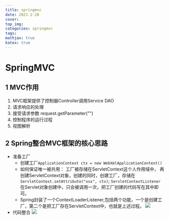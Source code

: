 ```yaml
---
title: springmvc
date: 2021-2-28
cover:
top_img:
categories: springmvc
tags: 
mathjax: true
katex: true
---
```

# SpringMVC


## 1 MVC作用

1. MVC框架提供了控制器Controller调用Service DAO
2. 请求响应的处理
3. 接受请求参数 request.getParameter("")
4. 控制程序的运行过程
5. 视图解析

## 2 Spring整合MVC框架的核心思路

- 准备工厂
    + 创建工厂```ApplicationContext ctx = new WebXmlApplicationContext()```
    + 如何保证唯一被共用：
       工厂被存储在ServletContext这个人作用域中， 再创建ServletContext对象，创建的同时，创建工厂，存储在```ServletContext.setAttribute("xxx", ctx)```;
       ```ServletContextListener```在Servlet对象创建中，只会被调用一次，把工厂创建的代码写在其中即可。
    + Spring封装了一个ContextLoaderListener,包括两个功能，一个是创建工厂，第二个是把工厂存在ServletContext中，也就是上述过程。
    ![](http://note.youdao.com/yws/public/resource/1f4682a8c41f4bbfefa91f24f452c92e/xmlnote/13477688943E4C008930B0DC3531C382/4259)
- 代码整合
    ![](http://note.youdao.com/yws/public/resource/1f4682a8c41f4bbfefa91f24f452c92e/xmlnote/2668940F0E494A89B88B9F8A09A3C46B/4265)
